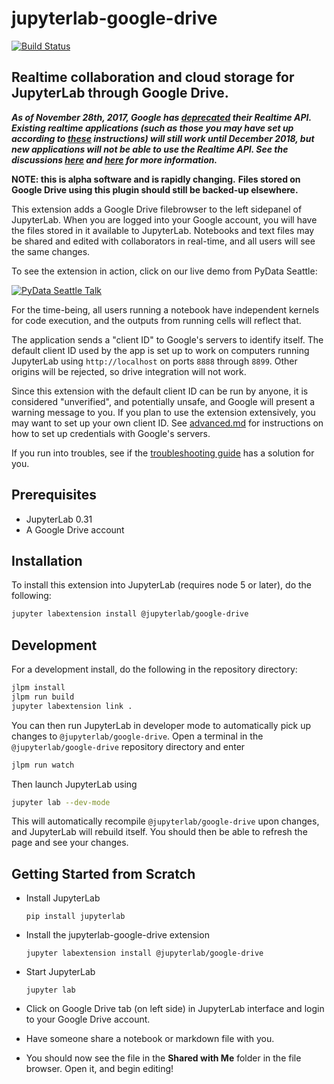 # jupyterlab-google-drive

[![Build Status](https://travis-ci.org/jupyterlab/jupyterlab-google-drive.svg?branch=master)](https://travis-ci.org/jupyterlab/jupyterlab-google-drive)

## Realtime collaboration and cloud storage for JupyterLab through Google Drive.

***As of November 28th, 2017, Google has [deprecated](https://developers.google.com/google-apps/realtime/deprecation) their Realtime API.
Existing realtime applications (such as those you may have set up according to [these](docs/advanced.md) instructions) will still work until December 2018, but new applications will not be able to use the Realtime API.
See the discussions [here](https://github.com/jupyterlab/jupyterlab-google-drive/issues/108) and [here](docs/advanced.md#Realtime-API) for more information.***

**NOTE: this is alpha software and is rapidly changing.**
**Files stored on Google Drive using this plugin should still be backed-up elsewhere.**

This extension adds a Google Drive filebrowser to the left sidepanel of JupyterLab.
When you are logged into your Google account, you will have the
files stored in it available to JupyterLab.
Notebooks and text files may be shared and edited with collaborators
in real-time, and all users will see the same changes.

To see the extension in action, click on our live demo from PyData Seattle:

[![PyData Seattle Talk](http://img.youtube.com/vi/dSjvK-Z3o3U/0.jpg)](https://youtu.be/dSjvK-Z3o3U?t=13m17s)

For the time-being, all users running a notebook have independent kernels for
code execution, and the outputs from running cells will reflect that.

The application sends a "client ID" to Google's servers to identify itself.
The default client ID used by the app is set up to work on computers
running JupyterLab using `http://localhost` on ports `8888` through `8899`.
Other origins will be rejected, so drive integration will not work.

Since this extension with the default client ID can be run by anyone,
it is considered "unverified", and potentially unsafe,
and Google will present a warning message to you.
If you plan to use the extension extensively, you may want to set up your own client ID.
See [advanced.md](docs/advanced.md) for instructions on how to set up credentials with Google's servers.

If you run into troubles, see if the [troubleshooting guide](docs/troubleshooting.md) has a solution for you.

## Prerequisites

* JupyterLab 0.31
* A Google Drive account

## Installation

To install this extension into JupyterLab (requires node 5 or later), do the following:

```bash
jupyter labextension install @jupyterlab/google-drive
```

## Development

For a development install, do the following in the repository directory:

```bash
jlpm install
jlpm run build
jupyter labextension link .
```

You can then run JupyterLab in developer mode to automatically pick up changes to `@jupyterlab/google-drive`.
Open a terminal in the `@jupyterlab/google-drive` repository directory and enter
```bash
jlpm run watch
```
Then launch JupyterLab using
```bash
jupyter lab --dev-mode
```
This will automatically recompile `@jupyterlab/google-drive` upon changes,
and JupyterLab will rebuild itself. You should then be able to refresh the
page and see your changes.

## Getting Started from Scratch

- Install JupyterLab

   ```
   pip install jupyterlab
   ```

- Install the jupyterlab-google-drive extension

   ```
   jupyter labextension install @jupyterlab/google-drive
   ```

- Start JupyterLab

   ```
   jupyter lab
   ```

- Click on Google Drive tab (on left side) in JupyterLab interface and login to
  your Google Drive account.

- Have someone share a notebook or markdown file with you.

- You should now see the file in the **Shared with Me** folder in the file browser.
  Open it, and begin editing!
